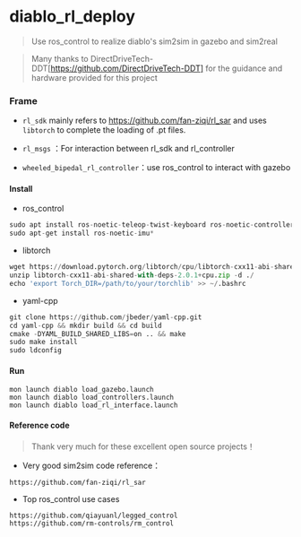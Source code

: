 # diablo_rl_deploy
> Use ros_control to realize diablo's sim2sim in gazebo and sim2real

>Many thanks to DirectDriveTech-DDT[https://github.com/DirectDriveTech-DDT]  for the guidance and hardware provided for this project

### Frame

- `rl_sdk` mainly refers to https://github.com/fan-ziqi/rl_sar and uses `libtorch` to complete the loading of .pt files.

- `rl_msgs` ：For interaction between rl_sdk and rl_controller
-  `wheeled_bipedal_rl_controller`：use ros_control to interact with gazebo



#### Install

- ros_control

```python
sudo apt install ros-noetic-teleop-twist-keyboard ros-noetic-controller-interface  ros-noetic-gazebo-ros-control ros-noetic-joint-state-controller ros-noetic-effort-controllers ros-noetic-joint-trajectory-controller
sudo apt-get install ros-noetic-imu*
```

- libtorch

```python
wget https://download.pytorch.org/libtorch/cpu/libtorch-cxx11-abi-shared-with-deps-2.0.1%2Bcpu.zip
unzip libtorch-cxx11-abi-shared-with-deps-2.0.1+cpu.zip -d ./
echo 'export Torch_DIR=/path/to/your/torchlib' >> ~/.bashrc
```

- yaml-cpp

```python
git clone https://github.com/jbeder/yaml-cpp.git
cd yaml-cpp && mkdir build && cd build
cmake -DYAML_BUILD_SHARED_LIBS=on .. && make
sudo make install
sudo ldconfig
```



#### Run

```
mon launch diablo load_gazebo.launch
mon launch diablo load_controllers.launch
mon launch diablo load_rl_interface.launch
```

#### Reference code
> Thank very much for these excellent open source projects！

- Very good sim2sim code reference：
```
https://github.com/fan-ziqi/rl_sar
```
- Top ros_control use cases
```aiignore
https://github.com/qiayuanl/legged_control
https://github.com/rm-controls/rm_control
```
